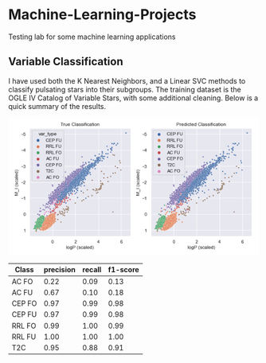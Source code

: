 # Machine-Learning-Projects
Testing lab for some machine learning applications


## Variable Classification 

I have used both the K Nearest Neighbors, and a Linear SVC methods to classify pulsating stars into their subgroups. 
The training dataset is the OGLE IV Catalog of Variable Stars, with some additional cleaning. Below is a quick summary of the results. 

<img src="Variable-Classification/ML-PLs.png" width="700"/>

| Class  | precision | recall | f1-score | 
| ------ | --------- | ------ | -------- | 
| AC FO  | 0.22      | 0.09   | 0.13     |
| AC FU  | 0.67      | 0.10   | 0.18     |
| CEP FO | 0.97      | 0.99   | 0.98     |
| CEP FU | 0.97      | 0.99   | 0.98     |
| RRL FO | 0.99      | 1.00   | 0.99     |
| RRL FU | 1.00      | 1.00   | 1.00     |
| T2C    | 0.95      | 0.88   | 0.91     |
